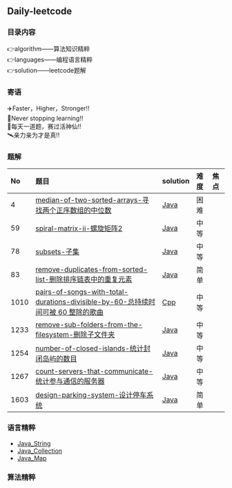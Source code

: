 ## Daily-leetcode

### 目录内容
👉algorithm——算法知识精粹<br>
👉languages——编程语言精粹<br>
👉solution——leetcode题解

### 寄语
✈️Faster，Higher，Stronger!!<br>
🚢Never stopping learning!!<br>
🚀每天一道题，赛过活神仙!!<br>
🛰️亲力亲为才是真!!

### 题解

|No|题目|solution|难度|焦点 |
| :--- | :--- | :--- | :--- | :--- |
|4|[median-of-two-sorted-arrays-寻找两个正序数组的中位数](https://leetcode-cn.com/problems/median-of-two-sorted-arrays/)|[Java](https://github.com/LPBruce/Daily-leetcode/blob/main/solutions/4-median-of-two-sorted-arrays.md)|困难||
|59|[spiral-matrix-ii-螺旋矩阵2](https://leetcode-cn.com/problems/spiral-matrix-ii/)|[Java](https://github.com/LPBruce/Daily-leetcode/blob/main/solutions/59-spiral-matrix-ii.md)|中等||
|78|[subsets-子集](https://leetcode-cn.com/problems/subsets/)|[Java](https://github.com/LPBruce/Daily-leetcode/blob/main/solutions/78-subsets.md)|中等||
|83|[remove-duplicates-from-sorted-list-删除排序链表中的重复元素](https://leetcode-cn.com/problems/remove-duplicates-from-sorted-list/)|[Java](https://github.com/LPBruce/Daily-leetcode/blob/main/solutions/83-remove-duplicates-from-sorted-list.md)|简单||
|1010|[pairs-of-songs-with-total-durations-divisible-by-60-总持续时间可被 60 整除的歌曲](https://leetcode-cn.com/problems/pairs-of-songs-with-total-durations-divisible-by-60/)|[Cpp]()|中等||
|1233|[remove-sub-folders-from-the-filesystem-删除子文件夹](https://leetcode-cn.com/problems/remove-sub-folders-from-the-filesystem/)|[Java]()|中等||
|1254|[number-of-closed-islands-统计封闭岛屿的数目](https://leetcode-cn.com/problems/number-of-closed-islands/)|[Java]()|中等||
|1267|[count-servers-that-communicate-统计参与通信的服务器](https://leetcode-cn.com/problems/count-servers-that-communicate/)|[Java]()|中等||
|1603|[design-parking-system-设计停车系统](https://leetcode-cn.com/problems/design-parking-system/)|[Java](https://github.com/LPBruce/Daily-leetcode/blob/main/solutions/1603-design-parking-system.md)|简单||


### 语言精粹
+ [Java_String](https://github.com/LPBruce/Daily-leetcode/blob/main/languages/Java/String.md)
+ [Java_Collection](https://github.com/LPBruce/Daily-leetcode/blob/main/languages/Java/Collection.md)
+ [Java_Map](https://github.com/LPBruce/Daily-leetcode/blob/main/languages/Java/Map.md)


### 算法精粹